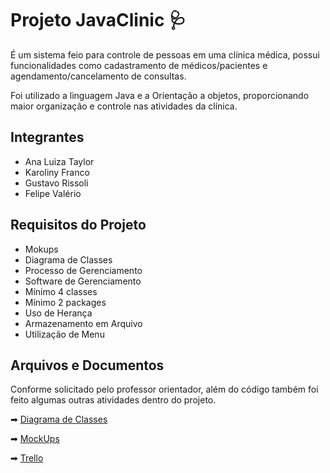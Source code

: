 
# Projeto JavaClinic 🩺

É um sistema feio para controle de pessoas em uma clínica médica, possui funcionalidades como cadastramento de médicos/pacientes e agendamento/cancelamento de consultas.

Foi utilizado a linguagem Java e a Orientação a objetos, proporcionando maior organização e controle nas atividades da clínica.

## Integrantes
- Ana Luiza Taylor
- Karoliny Franco
- Gustavo Rissoli
- Felipe Valério

## Requisitos do Projeto
- Mokups
- Diagrama de Classes
- Processo de Gerenciamento
- Software de Gerenciamento
- Mínimo 4 classes
- Mínimo 2 packages
- Uso de Herança
- Armazenamento em Arquivo
- Utilização de Menu

## Arquivos e Documentos

Conforme solicitado pelo professor orientador, além do código também foi feito algumas outras atividades dentro do projeto.

➡ [Diagrama de Classes](https://drive.google.com/file/d/14SFnPXfrhT9_Q1Tgdlr8VD_xYK4zIXqd/view?usp=drive_link)

➡ [MockUps](https://drive.google.com/file/d/1e7KhQ2dReNy2kcazqlMac_-1OFqWR1Xi/view?usp=drive_link)

➡ [Trello](https://drive.google.com/file/d/1ghCFPfyf_UdzLvqeuMZy8VIZn9JXEmj7/view?usp=drive_link)


